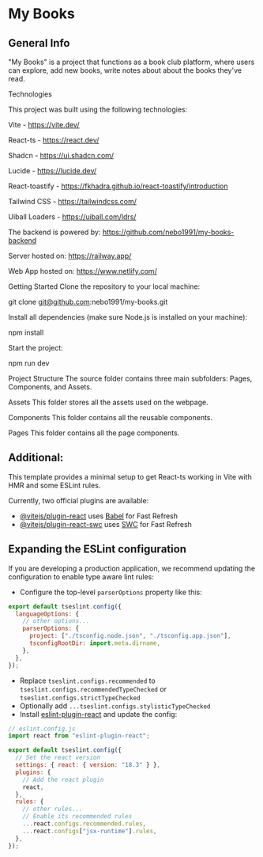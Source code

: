 # My Books

## General Info

"My Books" is a project that functions as a book club platform, where users can explore, add new books, write notes about about the books they've read.

Technologies

This project was built using the following technologies:

Vite - https://vite.dev/

React-ts - https://react.dev/

Shadcn - https://ui.shadcn.com/

Lucide - https://lucide.dev/

React-toastify - https://fkhadra.github.io/react-toastify/introduction

Tailwind CSS - https://tailwindcss.com/

Uiball Loaders - https://uiball.com/ldrs/

The backend is powered by: https://github.com/nebo1991/my-books-backend

Server hosted on: https://railway.app/

Web App hosted on: https://www.netlify.com/

Getting Started
Clone the repository to your local machine:

git clone git@github.com:nebo1991/my-books.git

Install all dependencies (make sure Node.js is installed on your machine):

npm install

Start the project:

npm run dev

Project Structure
The source folder contains three main subfolders: Pages, Components, and Assets.

Assets
This folder stores all the assets used on the webpage.

Components
This folder contains all the reusable components.

Pages
This folder contains all the page components.

## Additional:

This template provides a minimal setup to get React-ts working in Vite with HMR and some ESLint rules.

Currently, two official plugins are available:

- [@vitejs/plugin-react](https://github.com/vitejs/vite-plugin-react/blob/main/packages/plugin-react/README.md) uses [Babel](https://babeljs.io/) for Fast Refresh
- [@vitejs/plugin-react-swc](https://github.com/vitejs/vite-plugin-react-swc) uses [SWC](https://swc.rs/) for Fast Refresh

## Expanding the ESLint configuration

If you are developing a production application, we recommend updating the configuration to enable type aware lint rules:

- Configure the top-level `parserOptions` property like this:

```js
export default tseslint.config({
  languageOptions: {
    // other options...
    parserOptions: {
      project: ["./tsconfig.node.json", "./tsconfig.app.json"],
      tsconfigRootDir: import.meta.dirname,
    },
  },
});
```

- Replace `tseslint.configs.recommended` to `tseslint.configs.recommendedTypeChecked` or `tseslint.configs.strictTypeChecked`
- Optionally add `...tseslint.configs.stylisticTypeChecked`
- Install [eslint-plugin-react](https://github.com/jsx-eslint/eslint-plugin-react) and update the config:

```js
// eslint.config.js
import react from "eslint-plugin-react";

export default tseslint.config({
  // Set the react version
  settings: { react: { version: "18.3" } },
  plugins: {
    // Add the react plugin
    react,
  },
  rules: {
    // other rules...
    // Enable its recommended rules
    ...react.configs.recommended.rules,
    ...react.configs["jsx-runtime"].rules,
  },
});
```

